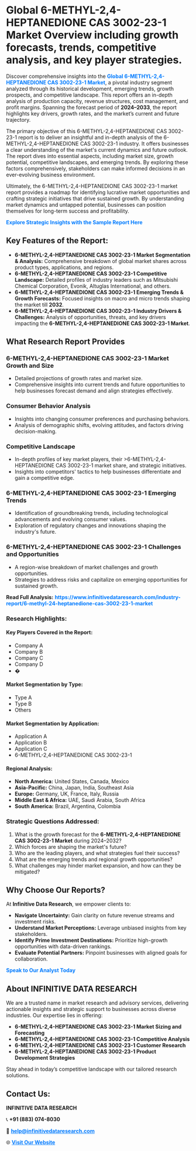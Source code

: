 <h1>Global 6-METHYL-2,4-HEPTANEDIONE CAS 3002-23-1 Market Overview including growth forecasts, trends, competitive analysis, and key player strategies.</h1>
<p>
Discover comprehensive insights into the 
<a href="https://www.infinitivedataresearch.com/industry-report/6-methyl-24-heptanedione-cas-3002-23-1-market" rel="dofollow" style="color: #007BFF; text-decoration: none;"><strong>Global 6-METHYL-2,4-HEPTANEDIONE CAS 3002-23-1 Market</strong></a>, a pivotal industry segment analyzed through its historical development, emerging trends, growth prospects, and competitive landscape. This report offers an in-depth analysis of production capacity, revenue structures, cost management, and profit margins. Spanning the forecast period of <strong>2024–2033</strong>, the report highlights key drivers, growth rates, and the market’s current and future trajectory.
</p>
<p>
The primary objective of this 6-METHYL-2,4-HEPTANEDIONE CAS 3002-23-1 report is to deliver an insightful and in-depth analysis of the 6-METHYL-2,4-HEPTANEDIONE CAS 3002-23-1 industry. It offers businesses a clear understanding of the market's current dynamics and future outlook. The report dives into essential aspects, including market size, growth potential, competitive landscapes, and emerging trends. By exploring these factors comprehensively, stakeholders can make informed decisions in an ever-evolving business environment.
</p>
<p>
Ultimately, the 6-METHYL-2,4-HEPTANEDIONE CAS 3002-23-1 market report provides a roadmap for identifying lucrative market opportunities and crafting strategic initiatives that drive sustained growth. By understanding market dynamics and untapped potential, businesses can position themselves for long-term success and profitability.
</p>
<p>
<a href="https://www.infinitivedataresearch.com/request-sample/reportId=112454" style="color: #007BFF; text-decoration: none;"><strong>Explore Strategic Insights with the Sample Report Here</strong></a>
</p>

<h2>Key Features of the Report:</h2>
<ul>
<li><strong>6-METHYL-2,4-HEPTANEDIONE CAS 3002-23-1 Market Segmentation & Analysis:</strong> Comprehensive breakdown of global market shares across product types, applications, and regions.</li>
<li><strong>6-METHYL-2,4-HEPTANEDIONE CAS 3002-23-1 Competitive Landscape:</strong> Detailed profiles of industry leaders such as Mitsubishi Chemical Corporation, Evonik, Altuglas International, and others.</li>
<li><strong>6-METHYL-2,4-HEPTANEDIONE CAS 3002-23-1 Emerging Trends & Growth Forecasts:</strong> Focused insights on macro and micro trends shaping the market till <strong>2032</strong>.</li>
<li><strong>6-METHYL-2,4-HEPTANEDIONE CAS 3002-23-1 Industry Drivers & Challenges:</strong> Analysis of opportunities, threats, and key drivers impacting the <strong>6-METHYL-2,4-HEPTANEDIONE CAS 3002-23-1 Market</strong>.</li>
</ul>

<h2>What Research Report Provides</h2>
<h3>6-METHYL-2,4-HEPTANEDIONE CAS 3002-23-1 Market Growth and Size</h3>
<ul>
<li>Detailed projections of growth rates and market size.</li>
<li>Comprehensive insights into current trends and future opportunities to help businesses forecast demand and align strategies effectively.</li>
</ul>

<h3>Consumer Behavior Analysis</h3>
<ul>
<li>Insights into changing consumer preferences and purchasing behaviors.</li>
<li>Analysis of demographic shifts, evolving attitudes, and factors driving decision-making.</li>
</ul>

<h3>Competitive Landscape</h3>
<ul>
<li>In-depth profiles of key market players, their >6-METHYL-2,4-HEPTANEDIONE CAS 3002-23-1 market share, and strategic initiatives.</li>
<li>Insights into competitors' tactics to help businesses differentiate and gain a competitive edge.</li>
</ul>

<h3>6-METHYL-2,4-HEPTANEDIONE CAS 3002-23-1 Emerging Trends</h3>
<ul>
<li>Identification of groundbreaking trends, including technological advancements and evolving consumer values.</li>
<li>Exploration of regulatory changes and innovations shaping the industry's future.</li>
</ul>

<h3>6-METHYL-2,4-HEPTANEDIONE CAS 3002-23-1 Challenges and Opportunities</h3>
<ul>
<li>A region-wise breakdown of market challenges and growth opportunities.</li>
<li>Strategies to address risks and capitalize on emerging opportunities for sustained growth.</li>
</ul>
<p><strong>Read Full Analysis:</strong> <a href="https://www.infinitivedataresearch.com/industry-report/6-methyl-24-heptanedione-cas-3002-23-1-market" rel="dofollow" style="color: #007BFF; text-decoration: none;"><strong>https://www.infinitivedataresearch.com/industry-report/6-methyl-24-heptanedione-cas-3002-23-1-market</strong></a></p>
<h3>Research Highlights:</h3>
<h4>Key Players Covered in the Report:</h4>
<ul><li>Company A</li><li>Company B</li><li>Company C</li><li>Company D</li><li>�</li></ul>
<h4>Market Segmentation by Type:</h4>
<ul><li>Type A</li><li>Type B</li><li>Others</li></ul>
<h4>Market Segmentation by Application:</h4>
<ul><li>Application A</li><li>Application B</li><li>Application C</li><li>6-METHYL-2,4-HEPTANEDIONE CAS 3002-23-1</li></ul>

<h4>Regional Analysis:</h4>
<ul>
<li><strong>North America:</strong> United States, Canada, Mexico</li>
<li><strong>Asia-Pacific:</strong> China, Japan, India, Southeast Asia</li>
<li><strong>Europe:</strong> Germany, UK, France, Italy, Russia</li>
<li><strong>Middle East & Africa:</strong> UAE, Saudi Arabia, South Africa</li>
<li><strong>South America:</strong> Brazil, Argentina, Colombia</li>
</ul>

<h3>Strategic Questions Addressed:</h3>
<ol>
<li>What is the growth forecast for the <strong>6-METHYL-2,4-HEPTANEDIONE CAS 3002-23-1 Market</strong> during 2024–2032?</li>
<li>Which forces are shaping the market's future?</li>
<li>Who are the leading players, and what strategies fuel their success?</li>
<li>What are the emerging trends and regional growth opportunities?</li>
<li>What challenges may hinder market expansion, and how can they be mitigated?</li>
</ol>

<h2>Why Choose Our Reports?</h2>
<p>At <strong>Infinitive Data Research</strong>, we empower clients to:</p>
<ul>
<li><strong>Navigate Uncertainty:</strong> Gain clarity on future revenue streams and investment risks.</li>
<li><strong>Understand Market Perceptions:</strong> Leverage unbiased insights from key stakeholders.</li>
<li><strong>Identify Prime Investment Destinations:</strong> Prioritize high-growth opportunities with data-driven rankings.</li>
<li><strong>Evaluate Potential Partners:</strong> Pinpoint businesses with aligned goals for collaboration.</li>
</ul>
<p><a href="https://www.infinitivedataresearch.com/industry-report/6-methyl-24-heptanedione-cas-3002-23-1-market" rel="dofollow" style="color: #007BFF; text-decoration: none;"><strong>Speak to Our Analyst Today</strong></a></p>

<h2>About INFINITIVE DATA RESEARCH</h2>
<p>We are a trusted name in market research and advisory services, delivering actionable insights and strategic support to businesses across diverse industries. Our expertise lies in offering:</p>
<ul>
<li><strong>6-METHYL-2,4-HEPTANEDIONE CAS 3002-23-1 Market Sizing and Forecasting</strong></li>
<li><strong>6-METHYL-2,4-HEPTANEDIONE CAS 3002-23-1 Competitive Analysis</strong></li>
<li><strong>6-METHYL-2,4-HEPTANEDIONE CAS 3002-23-1 Customer Research</strong></li>
<li><strong>6-METHYL-2,4-HEPTANEDIONE CAS 3002-23-1 Product Development Strategies</strong></li>
</ul>
<p>Stay ahead in today’s competitive landscape with our tailored research solutions.</p>

<h2>Contact Us:</h2>
<p><strong>INFINITIVE DATA RESEARCH</strong></p>
<p>📞 <strong>+91 (883) 074-8030</strong></p>
<p>📧 <strong><a href="mailto:help@infinitivedataresearch.com" style="color: #007BFF;">help@infinitivedataresearch.com</a></strong></p>
<p>🌐 <strong><a href="https://www.infinitivedataresearch.com" rel="dofollow" style="color: #007BFF;">Visit Our Website</a></strong></p>